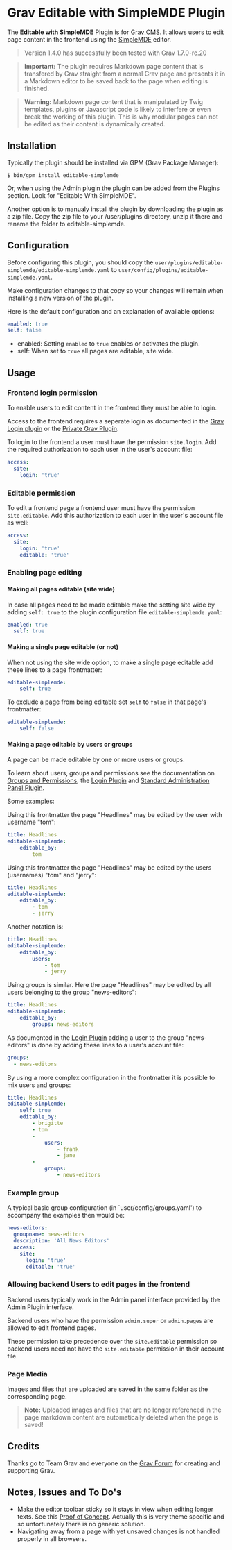 # Grav Editable with SimpleMDE Plugin

The **Editable with SimpleMDE** Plugin is for [Grav CMS](http://github.com/getgrav/grav). It allows users to edit page content in the frontend using the [SimpleMDE](https://simplemde.com/) editor.

> Version 1.4.0 has successfully been tested with Grav 1.7.0-rc.20

> **Important:** The plugin requires Markdown page content that is transfered by Grav straight from a normal Grav page and presents it in a Markdown editor to be saved back to the page when editing is finished.

> **Warning:** Markdown page content that is manipulated by Twig templates, plugins or Javascript code is likely to interfere or even break the working of this plugin. This is why modular pages can not be edited as their content is dynamically created.

## Installation

Typically the plugin should be installed via GPM (Grav Package Manager):

```
$ bin/gpm install editable-simplemde
```

Or, when using the Admin plugin the plugin can be added from the Plugins section. Look for "Editable With SimpleMDE".

Another option is to manualy install the plugin by downloading the plugin as a zip file. Copy the zip file to your /user/plugins directory, unzip it there and rename the folder to editable-simplemde.

## Configuration

Before configuring this plugin, you should copy the `user/plugins/editable-simplemde/editable-simplemde.yaml` to `user/config/plugins/editable-simplemde.yaml`.

Make configuration changes to that copy so your changes will remain when installing a new version of the plugin.

Here is the default configuration and an explanation of available options:

```yaml
enabled: true
self: false
```

- enabled: Setting `enabled` to `true` enables or activates the plugin.
- self: When set to `true` all pages are editable, site wide.

## Usage

### Frontend login permission 

To enable users to edit content in the frontend they must be able to login. 

Access to the frontend requires a seperate login as documented in the [Grav Login plugin](https://github.com/getgrav/grav-plugin-login) or the [Private Grav Plugin](https://github.com/Diyzzuf/grav-plugin-private).

To login to the frontend a user must have the permission `site.login`. Add the required authorization to each user in the user's account file:

```yaml
access:
  site:
    login: 'true'
```


### Editable permission

To edit a frontend page a frontend user must have the permission `site.editable`. Add this authorization to each user in the user's account file as well:

```yaml
access:
  site:
    login: 'true'
    editable: 'true'
```

### Enabling page editing

#### Making all pages editable (site wide)

In case all pages need to be made editable make the setting site wide by adding `self: true` to the plugin configuration file `editable-simplemde.yaml`:

```yaml
enabled: true
  self: true
```


#### Making a single page editable (or not)

When not using the site wide option, to make a single page editable add these lines to a page frontmatter:

```yaml
editable-simplemde:
    self: true
```

To exclude a page from being editable set `self` to `false` in that page's frontmatter:

```yaml
editable-simplemde:
    self: false
```

#### Making a page editable by users or groups

A page can be made editable by one or more users or groups.

To learn about users, groups and permissions see the documentation on [Groups and Permissions](https://learn.getgrav.org/advanced/groups-and-permissions), the [Login Plugin](https://github.com/getgrav/grav-plugin-login) and [Standard Administration Panel Plugin](https://github.com/getgrav/grav-plugin-admin). 

Some examples:

Using this frontmatter the page "Headlines" may be edited by the user with username "tom":

```yaml
title: Headlines
editable-simplemde:
    editable_by:
        tom
```

Using this frontmatter the page "Headlines" may be edited by the users (usernames) "tom" and "jerry":

```yaml
title: Headlines
editable-simplemde:
    editable_by:
        - tom
        - jerry
```

Another notation is:

```yaml
title: Headlines
editable-simplemde:
    editable_by:
        users:
            - tom
            - jerry
```

Using groups is similar. Here the page "Headlines" may be edited by all users belonging to the group "news-editors":

```yaml
title: Headlines
editable-simplemde:
    editable_by:
        groups: news-editors
```

As documented in the [Login Plugin](https://github.com/getgrav/grav-plugin-login) adding a user to the group "news-editors" is done by adding these lines to a user's account file:

```yaml
groups:
  - news-editors
```

By using a more complex configuration in the frontmatter it is possible to mix users and groups:

```yaml
title: Headlines
editable-simplemde:
    self: true
    editable_by:
        - brigitte
        - tom
        -
            users:
                - frank
                - jane
        -
            groups:
                - news-editors
```

### Example group

A typical basic group configuration (in `user/config/groups.yaml') to accompany the examples then would be:

```yaml
news-editors:
  groupname: news-editors
  description: 'All News Editors'
  access:
    site:
      login: 'true'
      editable: 'true'
```

### Allowing backend Users to edit pages in the frontend

Backend users typically work in the Admin panel interface provided by the Admin Plugin interface.

Backend users who have the permission `admin.super` or `admin.pages` are allowed to edit frontend pages.   

These permission take precedence over the `site.editable` permission so backend users need not have the `site.editable` permission in their account file.


### Page Media

Images and files that are uploaded are saved in the same folder as the corresponding page.

> **Note:** Uploaded images and files that are no longer referenced in the page markdown content are automatically deleted when the page is saved!

## Credits

Thanks go to Team Grav and everyone on the [Grav Forum](https://getgrav.org/forum) for creating and supporting Grav.

## Notes, Issues and To Do's

- Make the editor toolbar sticky so it stays in view when editing longer texts. See this [Proof of Concept](https://codepen.io/bleutzinn/pen/KmNWmp). Actually this is very theme specific and so unfortunately there is no generic solution.
- Navigating away from a page with yet unsaved changes is not handled properly in all browsers.
